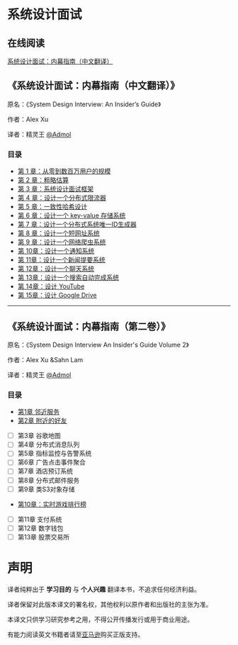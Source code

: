 # 系统设计面试

## 在线阅读
[系统设计面试：内幕指南（中文翻译）](https://learning-guide.gitbook.io/system-design-interview)



## 《系统设计面试：内幕指南（中文翻译）》
原名：《System Design Interview: An Insider’s Guide》

作者：Alex Xu

译者：精灵王 [@Admol](https://github.com/Admol)

### 目录

* [第 1 章：从零到数百万用户的规模](<CHAPTER 01：SCALE FROM ZERO TO MILLIONS OF USERS.md>)
* [第 2 章：粗略估算](<CHAPTER 02：BACK-OF-THE-ENVELOPE ESTIMATION.md>)
* [第 3 章：系统设计面试框架](<CHAPTER 03：A FRAMEWORK FOR SYSTEM DESIGN INTERVIEWS.md>)
* [第 4 章：设计一个分布式限流器](<CHAPTER 04：DESIGN A RATE LIMITER.md>)
* [第 5 章：一致性哈希设计](<CHAPTER 05：DESIGN CONSISTENT HASHING.md>)
* [第 6 章：设计一个 key-value 存储系统](<CHAPTER 06：DESIGN A KEY-VALUE STORE.md>)
* [第 7 章：设计一个分布式系统唯一ID生成器](<CHAPTER 07：DESIGN A UNIQUE ID GENERATOR IN DISTRIBUTED SYSTEMS.md>)
* [第 8 章：设计一个短网址系统](<CHAPTER 08：DESIGN A URL SHORTENER.md>)
* [第 9 章：设计一个网络爬虫系统](<CHAPTER 09：DESIGN A WEB CRAWLER.md>)
* [第 10章：设计一个通知系统](<CHAPTER 10：DESIGN A NOTIFICATION SYSTEM.md>)
* [第 11章：设计一个新闻提要系统](<CHAPTER 11：DESIGN A NEWS FEED SYSTEM.md>)
* [第 12章：设计一个聊天系统](<CHAPTER 12：DESIGN A CHAT SYSTEM.md>)
* [第 13章：设计一个搜索自动完成系统](<CHAPTER 13：DESIGN A SEARCH AUTOCOMPLETE SYSTEM.md>)
* [第 14章：设计 YouTube](<CHAPTER 14：DESIGN YOUTUBE.md>)
* [第 15章：设计 Google Drive](<CHAPTER 15：DESIGN GOOGLE DRIVE.md>)

***

## 《系统设计面试：内幕指南（第二卷）》
原名：《System Design Interview An Insider's Guide Volume 2》

作者：Alex Xu &Sahn Lam

译者：精灵王 [@Admol](https://github.com/Admol)

### 目录

- [第1章 邻近服务](<Volume2/CHAPTER 01：Proximity Service.md>)
- [第2章 附近的好友](<Volume2/CHAPTER 02：Nearby Friends.md>)
- [ ] 第3章 谷歌地图
- [ ] 第4章 分布式消息队列
- [ ] 第5章 指标监控与告警系统
- [ ] 第6章 广告点击事件聚合
- [ ] 第7章 酒店预订系统
- [ ] 第8章 分布式邮件服务
- [ ] 第9章 类S3对象存储
- [第10章：实时游戏排行榜](<Volume2/CHAPTER 10：Real-time Gaming Leaderboard.md>)
- [ ] 第11章 支付系统
- [ ] 第12章 数字钱包
- [ ] 第13章 股票交易所

# 声明

译者纯粹出于 **学习目的** 与 **个人兴趣** 翻译本书，不追求任何经济利益。

译者保留对此版本译文的署名权，其他权利以原作者和出版社的主张为准。

本译文只供学习研究参考之用，不得公开传播发行或用于商业用途。

有能力阅读英文书籍者请至[亚马逊](https://www.amazon.com/System-Design-Interview-insiders-Second/dp/B08CMF2CQF)购买正版支持。
